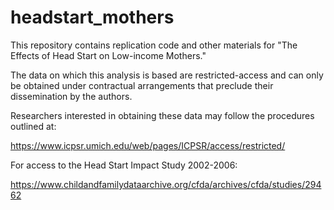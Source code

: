 # headstart_mothers
This repository contains replication code and other materials for "The Effects of Head Start on Low-income Mothers."

The data on which this analysis is based are restricted-access and can only be obtained under contractual arrangements that preclude their dissemination by the authors.

Researchers interested in obtaining these data may follow the procedures outlined at:

https://www.icpsr.umich.edu/web/pages/ICPSR/access/restricted/

For access to the Head Start Impact Study 2002-2006:

https://www.childandfamilydataarchive.org/cfda/archives/cfda/studies/29462
